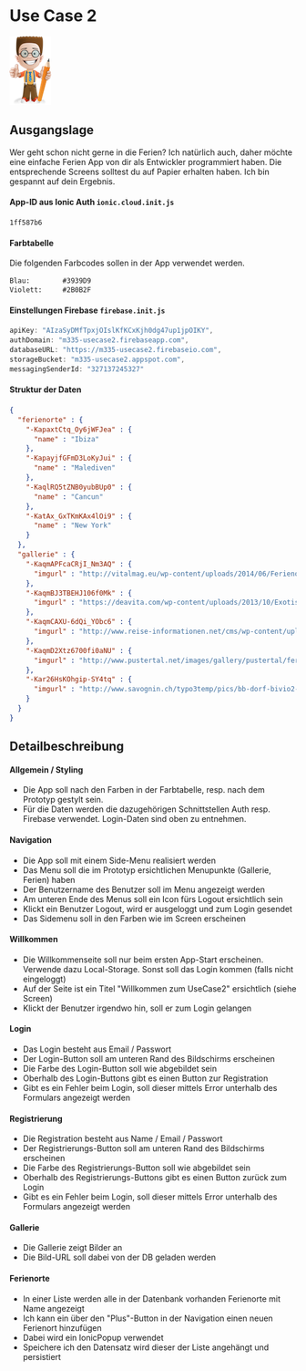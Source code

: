# Use Case 2

![](/_allgemein/ralph_uebung.png)

## Ausgangslage

Wer geht schon nicht gerne in die Ferien? Ich natürlich auch, daher möchte eine einfache Ferien App von dir als Entwickler programmiert haben. Die entsprechende Screens solltest du auf Papier erhalten haben. Ich bin gespannt auf dein Ergebnis.

#### App-ID aus Ionic Auth ```ionic.cloud.init.js ```

```
1ff587b6
```

#### Farbtabelle

Die folgenden Farbcodes sollen in der App verwendet werden.

```
Blau:        #3939D9
Violett:     #2B0B2F
```

#### Einstellungen Firebase ```firebase.init.js ```

```js
apiKey: "AIzaSyDMfTpxjOIslKfKCxKjh0dg47up1jpOIKY",
authDomain: "m335-usecase2.firebaseapp.com",
databaseURL: "https://m335-usecase2.firebaseio.com",
storageBucket: "m335-usecase2.appspot.com",
messagingSenderId: "327137245327"
```

#### Struktur der Daten
```json
{
  "ferienorte" : {
    "-KapaxtCtq_Oy6jWFJea" : {
      "name" : "Ibiza"
    },
    "-KapayjfGFmD3LoKyJui" : {
      "name" : "Malediven"
    },
    "-KaqlRQ5tZNB0yubBUp0" : {
      "name" : "Cancun"
    },
    "-KatAx_GxTKmKAx4lOi9" : {
      "name" : "New York"
    }
  },
  "gallerie" : {
    "-KaqmAPFcaCRjI_Nm3AQ" : {
      "imgurl" : "http://vitalmag.eu/wp-content/uploads/2014/06/Ferienorte-in-Europa-vitalmag4.jpg"
    },
    "-KaqmBJ3TBEHJ106f0Mk" : {
      "imgurl" : "https://deavita.com/wp-content/uploads/2013/10/Exotische-Ferienorte-Fidschi-Pazifik-Laucala-Insel-Resort.jpeg"
    },
    "-KaqmCAXU-6dQi_YObc6" : {
      "imgurl" : "http://www.reise-informationen.net/cms/wp-content/uploads/2009/03/negril-strand.jpg"
    },
    "-KaqmD2Xtz6700fi0aNU" : {
      "imgurl" : "http://www.pustertal.net/images/gallery/pustertal/ferienregion/small/pragser-wildsee-pustertal.jpg"
    },
    "-Kar26HsKOhgip-SY4tq" : {
      "imgurl" : "http://www.savognin.ch/typo3temp/pics/bb-dorf-bivio2-2009_a6e92a647d.jpg"
    }
  }
}

```

## Detailbeschreibung

#### Allgemein / Styling

* Die App soll nach den Farben in der Farbtabelle, resp. nach dem Prototyp gestylt sein.
* Für die Daten werden die dazugehörigen Schnittstellen Auth resp. Firebase verwendet. Login-Daten sind oben zu entnehmen.

#### Navigation

* Die App soll mit einem Side-Menu realisiert werden 
* Das Menu soll die im Prototyp ersichtlichen Menupunkte \(Gallerie, Ferien\) haben
* Der Benutzername des Benutzer soll im Menu angezeigt werden 
* Am unteren Ende des Menus soll ein Icon fürs Logout ersichtlich sein 
* Klickt ein Benutzer Logout, wird er ausgeloggt und zum Login gesendet 
* Das Sidemenu soll in den Farben wie im Screen erscheinen

#### Willkommen

* Die Willkommenseite soll nur beim ersten App-Start erscheinen. Verwende dazu Local-Storage. Sonst soll das Login kommen \(falls nicht eingeloggt\)     
* Auf der Seite ist ein Titel "Willkommen zum UseCase2" ersichtlich \(siehe Screen\) 
* Klickt der Benutzer irgendwo hin, soll er zum Login gelangen

#### Login

* Das Login besteht aus Email / Passwort
* Der Login-Button soll am unteren Rand des Bildschirms erscheinen 
* Die Farbe des Login-Button soll wie abgebildet sein 
* Oberhalb des Login-Buttons gibt es einen Button zur Registration
* Gibt es ein Fehler beim Login, soll dieser mittels Error unterhalb des Formulars angezeigt werden

#### Registrierung

* Die Registration besteht aus Name / Email / Passwort
* Der Registrierungs-Button soll am unteren Rand des Bildschirms erscheinen 
* Die Farbe des Registrierungs-Button soll wie abgebildet sein 
* Oberhalb des Registrierungs-Buttons gibt es einen Button zurück zum Login
* Gibt es ein Fehler beim Login, soll dieser mittels Error unterhalb des Formulars angezeigt werden

#### Gallerie

* Die Gallerie zeigt Bilder an
* Die Bild-URL soll dabei von der DB geladen werden

#### Ferienorte

* In einer Liste werden alle in der Datenbank vorhanden Ferienorte mit Name angezeigt
* Ich kann ein über den "Plus"-Button in der Navigation einen neuen Ferienort hinzufügen
* Dabei wird ein IonicPopup verwendet
* Speichere ich den Datensatz wird dieser der Liste angehängt und persistiert



